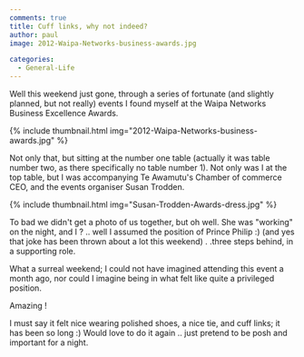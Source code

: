 ```yaml
---
comments: true
title: Cuff links, why not indeed?
author: paul
image: 2012-Waipa-Networks-business-awards.jpg

categories:
  - General-Life
---
```

Well this weekend just gone, through a series of fortunate (and slightly planned, but not really) events I found myself at the Waipa Networks Business Excellence Awards.

{% include thumbnail.html img="2012-Waipa-Networks-business-awards.jpg" %}

Not only that, but sitting at the number one table (actually it was table number two, as there specifically no table number 1). Not only was I at the top table, but I was accompanying Te Awamutu's Chamber of commerce CEO, and the events organiser Susan Trodden.

{% include thumbnail.html img="Susan-Trodden-Awards-dress.jpg" %}

To bad we didn't get a photo of us together, but oh well. She was "working" on the night, and I ? .. well I assumed the position of Prince Philip :) (and yes that joke has been thrown about a lot this weekend) . .three steps behind, in a supporting role.

What a surreal weekend; I could not have imagined attending this event a month ago, nor could I imagine being in what felt like quite a privileged position.

Amazing !

I must say it felt nice wearing polished shoes, a nice tie, and cuff links; it has been so long :) Would love to do it again .. just pretend to be posh and important for a night.
